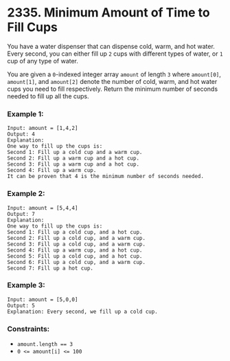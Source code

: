 # 2335. Minimum Amount of Time to Fill Cups

You have a water dispenser that can dispense cold, warm, and hot water. Every second, you can either fill up `2` cups with different types of water, or `1` cup of any type of water.

You are given a `0`-indexed integer array `amount` of length `3` where `amount[0]`, `amount[1]`, and `amount[2]` denote the number of cold, warm, and hot water cups you need to fill respectively. Return the minimum number of seconds needed to fill up all the cups.

### Example 1:

```
Input: amount = [1,4,2]
Output: 4
Explanation:
One way to fill up the cups is:
Second 1: Fill up a cold cup and a warm cup.
Second 2: Fill up a warm cup and a hot cup.
Second 3: Fill up a warm cup and a hot cup.
Second 4: Fill up a warm cup.
It can be proven that 4 is the minimum number of seconds needed.
```

### Example 2:

```
Input: amount = [5,4,4]
Output: 7
Explanation:
One way to fill up the cups is:
Second 1: Fill up a cold cup, and a hot cup.
Second 2: Fill up a cold cup, and a warm cup.
Second 3: Fill up a cold cup, and a warm cup.
Second 4: Fill up a warm cup, and a hot cup.
Second 5: Fill up a cold cup, and a hot cup.
Second 6: Fill up a cold cup, and a warm cup.
Second 7: Fill up a hot cup.
```

### Example 3:

```
Input: amount = [5,0,0]
Output: 5
Explanation: Every second, we fill up a cold cup.
```

### Constraints:

- `amount.length == 3`
- `0 <= amount[i] <= 100`
